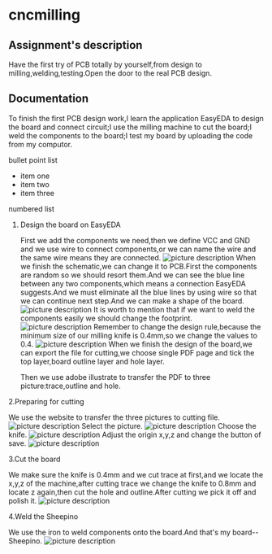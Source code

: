 # cncmilling
## Assignment's description
Have the first try of PCB totally by yourself,from design to milling,welding,testing.Open the door to the real PCB design.

## Documentation
To finish the first PCB design work,I learn the application EasyEDA to design the board and connect circuit;I use the milling machine to cut the board;I weld the components to the board;I test my board by uploading the code from my computor.

bullet point list
* item one
* item two
* item three

numbered list
1. Design the board on EasyEDA

   First we add the components we need,then we define VCC and GND and we use wire to connect components,or we can name the wire and the same wire means they are connected.
   ![picture description](./images/EasyEDA01.png)
   When we finish the schematic,we can change it to PCB.First the components are random so we should resort them.And we can see the blue line between any two components,which means a connection EasyEDA suggests.And we must eliminate all the blue lines by using wire so that we can continue next step.And we can make a shape of the board.
   ![picture description](./images/EasyEDA02.png)
   It is worth to mention that if we want to weld the components easily we should change the footprint.
   ![picture description](./images/EasyEDA_footprint.png)
   Remember to change the design rule,because the minimum size of our milling knife is 0.4mm,so we change the values to 0.4.
   ![picture description](./images/EasyEDA_design_rules.png)
   When we finish the design of the board,we can export the file for cutting,we choose single PDF page and tick the top layer,board outline layer and hole layer.

   Then we use adobe illustrate to transfer the PDF to three picture:trace,outline and hole.
   
2.Preparing for cutting

  We use the website to transfer the three pictures to cutting file.
  ![picture description](./images/mods01.png)
  Select the picture.
  ![picture description](./images/mods02.png)
  Choose the knife.
  ![picture description](./images/mods03.png)
  Adjust the origin x,y,z and change the button of save.
  ![picture description](./images/mods05.png)

3.Cut the board

  We make sure the knife is 0.4mm and we cut trace at first,and we locate the x,y,z of the machine,after cutting trace we change the knife to 0.8mm and locate z again,then cut the hole and outline.After cutting we pick it off and polish it.
  ![picture description](./images/Machine.jpg)

4.Weld the Sheepino

  We use the iron to weld components onto the board.And that's my board--Sheepino.
  ![picture description](./images/Sheepino.jpg)

